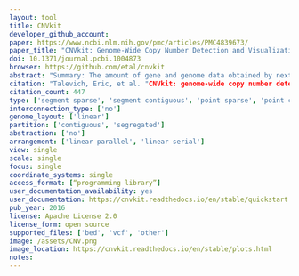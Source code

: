 ```yaml
---
layout: tool 
title: CNVkit
developer_github_account: 
paper: https://www.ncbi.nlm.nih.gov/pmc/articles/PMC4839673/
paper_title: "CNVkit: Genome-Wide Copy Number Detection and Visualization from Targeted DNA Sequencing"
doi: 10.1371/journal.pcbi.1004873
browser: https://github.com/etal/cnvkit
abstract: "Summary: The amount of gene and genome data obtained by next-generation sequencing technologies generates a need for comparative visualization tools. Complementing existing software for comparison and exploration of genomics data, genoPlotR automatically creates publication-grade linear maps of gene and genomes, in a highly automatic, flexible and reproducible way., , Availability: genoPlotR is a platform-independent R package, available with full source code under a GPL2 license at R-Forge: http://genoplotr.r-forge.r-project.org/"
citation: "Talevich, Eric, et al. "CNVkit: genome-wide copy number detection and visualization from targeted DNA sequencing." PLoS computational biology 12.4 (2016): e1004873."
citation_count: 447
type: ['segment sparse', 'segment contiguous', 'point sparse', 'point contiguous']
interconnection_type: ['no']
genome_layout: ['linear']
partition: ['contiguous', 'segregated']
abstraction: ['no']
arrangement: ['linear parallel', 'linear serial']
view: single
scale: single
focus: single
coordinate_systems: single
access_format: [“programming library”]
user_documentation_availability: yes
user_documentation: https://cnvkit.readthedocs.io/en/stable/quickstart.html
pub_year: 2016
license: Apache License 2.0
license_form: open source
supported_files: ['bed', 'vcf', 'other']
image: /assets/CNV.png
image_location: https://cnvkit.readthedocs.io/en/stable/plots.html
notes: 
---
```

